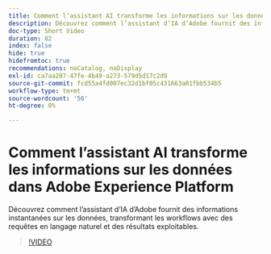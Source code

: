 ```yaml
---
title: Comment l’assistant AI transforme les informations sur les données dans Adobe Experience Platform
description: Découvrez comment l’assistant d’IA d’Adobe fournit des informations instantanées sur les données, transformant les workflows avec des requêtes en langage naturel et des résultats exploitables.
doc-type: Short Video
duration: 82
index: false
hide: true
hidefromtoc: true
recommendations: noCatalog, noDisplay
exl-id: ca7aa207-47fe-4b49-a273-579d5d17c2d9
source-git-commit: fcd55a4fd007ec32d1bf05c431663a01fbb534b5
workflow-type: tm+mt
source-wordcount: '56'
ht-degree: 0%

---
```


# Comment l’assistant AI transforme les informations sur les données dans Adobe Experience Platform

Découvrez comment l’assistant d’IA d’Adobe fournit des informations instantanées sur les données, transformant les workflows avec des requêtes en langage naturel et des résultats exploitables.

<!-- 72_S653_3442539_81_how-ai-assistant-transforms-data-insights-in-adobe-experience-platform -->
>[!VIDEO](https://video.tv.adobe.com/v/3458305/?learn=on&enablevpops=true)
